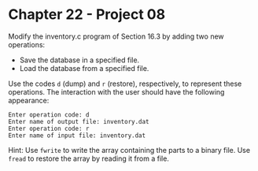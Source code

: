 # Chapter 22 - Project 08
 
Modify the inventory.c program of Section 16.3 by adding two new operations:  

+ Save the database in a specified file.
+ Load the database from a specified file.

Use the codes `d` (dump) and `r` (restore), respectively, to represent these operations. The interaction with the user should have the following appearance:

```
Enter operation code: d
Enter name of output file: inventory.dat
Enter operation code: r
Enter name of input file: inventory.dat
```

Hint: Use `fwrite` to write the array containing the parts to a binary file. Use `fread` to restore the array by reading it from a file.
